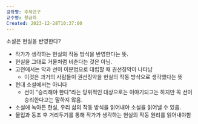 ```yaml
---
강좌명: 주제연구
교수명: 황금하
Created: 2023-12-28T10:37:00
---
```

소설은 현실을 반영한다?
- 작가가 생각하는 현실의 작동 방식을 반영한다는 뜻.
- 현실을 그대로 거울처럼 비춘다는 것은 아님.
- 고전에서는 악과 선이 이분법으로 대립할 때 권선징악이 나타남
	- 이것은 과거의 사람들이 권선징악을 현실의 작동 방삭으로 생각했다는 뜻
- 현대 소설에서는 아니다
	- 선이 "승리해야 한다"라는 당위적인 대상으로는 이야기되고는 하지만 꼭 선이 승리한다고는 말하지 않음.
- 소설에 녹아든 현실, 우리 삶의 작동 방식을 읽어내야 소설을 읽어낼 수 있음. 
- 몰입과 동조 후 거리두기를 통해 작가가 생각하는 현실의 작동 원리를 읽어내야함
